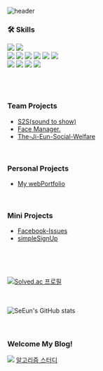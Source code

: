 ![header](https://capsule-render.vercel.app/api?type=venom&height=200&text=SeEun's%20GitHub&fontSize=70&color=0:7fdbca,100:c792ea&stroke=c792ea)

### 🛠 Skills
<div>
<img src="https://img.shields.io/badge/python-3776AB?style=for-the-badge&logo=python&logoColor=white">
<img src="https://img.shields.io/badge/django-092E20?style=for-the-badge&logo=django&logoColor=white">
</div>
<div>
<img src="https://img.shields.io/badge/html5-E34F26?style=for-the-badge&logo=html5&logoColor=white">
<img src="https://img.shields.io/badge/css3-1572B6?style=for-the-badge&logo=css3&logoColor=white">
<img src="https://img.shields.io/badge/sass-CC6699?style=for-the-badge&logo=sass&logoColor=white">
<img src="https://img.shields.io/badge/javascript-F7DF1E?style=for-the-badge&logo=javascript&logoColor=white">
<img src="https://img.shields.io/badge/typescript-3178C6?style=for-the-badge&logo=typescript&logoColor=white">
<img src="https://img.shields.io/badge/react-61DAFB?style=for-the-badge&logo=react&logoColor=black">
</div>
<div>
<img src="https://img.shields.io/badge/git-F05032?style=for-the-badge&logo=git&logoColor=white">
<img src="https://img.shields.io/badge/github-181717?style=for-the-badge&logo=github&logoColor=white">
<img src="https://img.shields.io/badge/notion-000000?style=for-the-badge&logo=notion&logoColor=white">
<img src="https://img.shields.io/badge/figma-FF4785?style=for-the-badge&logo=figma&logoColor=white">
</div>
<br><br><br>

### Team Projects
- [S2S(sound to show)](https://github.com/6-Sense-AI/KDT-SoundToShow)
- [Face Manager.](https://github.com/se-eun-park/faceManager)
- [The-Ji-Eun-Social-Welfare](https://github.com/The-Ji-Eun-Social-Welfare)
<br>

### Personal Projects
- [My webPortfolio](https://github.com/se-eun-park/webPortfolio)
<br>

### Mini Projects
- [Facebook-Issues](https://github.com/se-eun-park/facebook-Issues)
- [simpleSignUp](https://github.com/se-eun-park/simpleSignUp)
  
<br><br><br>

[![Solved.ac
프로필](http://mazassumnida.wtf/api/v2/generate_badge?boj=krap4)](https://solved.ac/krap4)
<br><br><br>

![SeEun's GitHub stats](https://github-readme-stats.vercel.app/api?username=SeEun&theme=nightowl&show_icons=true)
<br><br><br>

### Welcome My Blog!
<a href="https://codingchick.tistory.com/"><img src="https://img.shields.io/badge/tistory-E74C3C?style=flat-square&logo=tistory&logoColor=white"/></a>
[알고리즘 스터디](https://github.com/6-Sense-AI/AIVLE-AlgorithmStudy)
